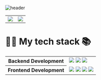 ![header](https://capsule-render.vercel.app/api?type=soft&text=🙋‍♂️%20Hi%20there%20🙇‍♂️&fontColor=ffffff&color=006AFF)  
<table>
  <tr>
    <td>
      <img src="https://github-readme-stats-one-bice.vercel.app/api?username=seungwontech&show_icons=true&include_all_commits=true&theme=transparent&locale=kr&" />
    </td>
    <td>
       <img src="https://streak-stats.demolab.com?user=seungwontech&theme=transparent&locale=ko&date_format=%5BY.%5Dn.j" />
    </td>
  </tr>
</table>

# 👨‍💻 My tech stack 📚
<table>
  <tr>
    <th>Backend Development</th>
    <td>
      <img src="https://img.shields.io/badge/-springboot-FFFFFF.svg?&style=for-the-badge&logo=springboot&logoColor=6DB33F" />
      <img src="https://img.shields.io/badge/-java-FFFFFF.svg?&style=for-the-badge&logo=openjdk&logoColor=000000" />
      <img src="https://img.shields.io/badge/-mariadb-FFFFFF.svg?&style=for-the-badge&logo=mariadb&logoColor=003545" />
    </td>
  </tr>
  <tr>
    <th>Frontend Development</th>
    <td>
      <img src="https://img.shields.io/badge/-jquery-FFFFFF.svg?&style=for-the-badge&logo=jquery&logoColor=0769AD" />
      <img src="https://img.shields.io/badge/-javascript-FFFFFF.svg?&style=for-the-badge&logo=javascript&logoColor=F7DF1E" />
      <img src="https://img.shields.io/badge/-html5-FFFFFF.svg?&style=for-the-badge&logo=html5&logoColor=E34F26" />
      <img src="https://img.shields.io/badge/-CSS3-FFFFFF.svg?&style=for-the-badge&logo=CSS3&logoColor=1572B6" />
    </td>
  </tr>
</table>
